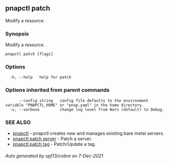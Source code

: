 ## pnapctl patch

Modify a resource.

### Synopsis

Modify a resource.

```
pnapctl patch [flags]
```

### Options

```
  -h, --help   help for patch
```

### Options inherited from parent commands

```
      --config string   config file defaults to the environment variable "PNAPCTL_HOME" or "pnap.yaml" in the home directory.
  -v, --verbose         change log level from Warn (default) to Debug.
```

### SEE ALSO

* [pnapctl](pnapctl.md)	 - pnapctl creates new and manages existing bare metal servers.
* [pnapctl patch server](pnapctl_patch_server.md)	 - Patch a server.
* [pnapctl patch tag](pnapctl_patch_tag.md)	 - Patch/Update a tag.

###### Auto generated by spf13/cobra on 7-Dec-2021
